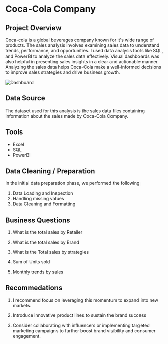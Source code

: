 
# **Coca-Cola Company**

## Project Overview

Coca-cola is a global beverages company known for it's wide range of products. The sales analysis involves examining sales data to understand trends, performance, and opportunities. I used data analysis tools like SQL, and PowerBI to analyze the sales data effectively. Visual dashboards was also helpful in presenting sales insights in a clear and actionable manner. Analyzing the sales data helps Coca-Cola make a well-informed decisions to improve sales strategies and drive business growth.

![Dashboard](https://github.com/Oluwafemiokans/Coca-Cola-Company/assets/159950899/748abd06-1128-4420-8b95-b06a4d7f90eb)

## Data Source

The dataset used for this analysis is the sales data files containing information about the sales made by Coca-Cola Company.

## Tools 

- Excel
- SQL
- PowerBI

## Data Cleaning / Preparation

In the initial data preparation phase, we performed the following

1. Data Loading and Inspection
2. Handling missing values
3. Data Cleaning and Formatting

## Business Questions

1. What is the total sales by Retailer

2. What is the total sales by Brand

3. What is the Total sales by strategies

4. Sum of Units sold

5. Monthly trends by sales
   
## Recommedations

1. I recommend focus on leveraging this momentum to expand into new markets.

2. Introduce innovative product lines to sustain the brand success

3. Consider collaborating with influencers or implementing targeted marketing campaigns to further boost brand visibility and consumer engagement.
